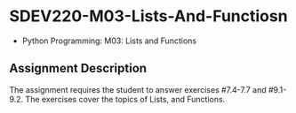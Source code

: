 # SDEV220-M03-Lists-And-Functiosn
- Python Programming: M03: Lists and Functions

## Assignment Description
The assignment requires the student to answer exercises #7.4-7.7 and #9.1-9.2. The exercises cover the topics of Lists, and Functions. 
